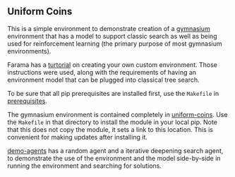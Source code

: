 Uniform Coins
-------------

This is a simple environment to demonstrate creation of a
[gymnasium](https://gymnasium.farama.org/) environment that
has a model to support classic search as well as being used
for reinforcement learning (the primary purpose of most 
gymnasium environments).

Farama has a [turtorial](https://gymnasium.farama.org/tutorials/gymnasium_basics/environment_creation/)
on creating your own custom environment. Those instructions
were used, along with the requirements of having an 
environment model that can be plugged into classical
tree search.

To be sure that all pip prerequisites are installed first,
use the `Makefile` in [prerequisites](prerequisites/).

The gymnasium environment is contained completely in [uniform-coins](uniform-coins/). 
Use the `Makefile` in that directory to install the module in your local
pip. Note that this does not copy the module, it sets a link to this
location. This is convenient for making updates after installing it.

[demo-agents](demo-agents/) has a random agent and a iterative deepening
search agent, to demonstrate the use of the environment and the model
side-by-side in running the environment and searching for solutions.



